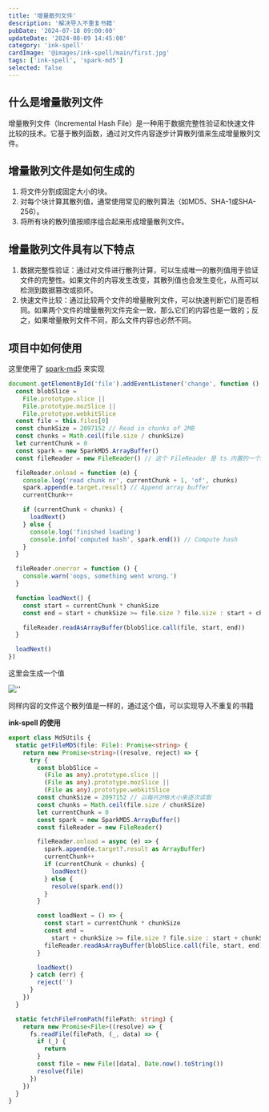 ```yaml
---
title: '增量散列文件'
description: '解决导入不重复书籍'
pubDate: '2024-07-18 09:00:00'
updateDate: '2024-08-09 14:45:00'
category: 'ink-spell'
cardImage: '@images/ink-spell/main/first.jpg'
tags: ['ink-spell', 'spark-md5']
selected: false
---
```


## 什么是增量散列文件

增量散列文件（Incremental Hash File）是一种用于数据完整性验证和快速文件比较的技术。它基于散列函数，通过对文件内容逐步计算散列值来生成增量散列文件。

## 增量散列文件是如何生成的

1. 将文件分割成固定大小的块。
2. 对每个块计算其散列值，通常使用常见的散列算法（如MD5、SHA-1或SHA-256）。
3. 将所有块的散列值按顺序组合起来形成增量散列文件。

## 增量散列文件具有以下特点

1. 数据完整性验证：通过对文件进行散列计算，可以生成唯一的散列值用于验证文件的完整性。如果文件的内容发生改变，其散列值也会发生变化，从而可以检测到数据篡改或损坏。
2. 快速文件比较：通过比较两个文件的增量散列文件，可以快速判断它们是否相同。如果两个文件的增量散列文件完全一致，那么它们的内容也是一致的；反之，如果增量散列文件不同，那么文件内容也必然不同。

## 项目中如何使用

这里使用了 [spark-md5](https://www.npmjs.com/package/spark-md5) 来实现

```ts
document.getElementById('file').addEventListener('change', function () {
  const blobSlice =
    File.prototype.slice ||
    File.prototype.mozSlice ||
    File.prototype.webkitSlice
  const file = this.files[0]
  const chunkSize = 2097152 // Read in chunks of 2MB
  const chunks = Math.ceil(file.size / chunkSize)
  let currentChunk = 0
  const spark = new SparkMD5.ArrayBuffer()
  const fileReader = new FileReader() // 这个 FileReader 是 ts 内置的一个API

  fileReader.onload = function (e) {
    console.log('read chunk nr', currentChunk + 1, 'of', chunks)
    spark.append(e.target.result) // Append array buffer
    currentChunk++

    if (currentChunk < chunks) {
      loadNext()
    } else {
      console.log('finished loading')
      console.info('computed hash', spark.end()) // Compute hash
    }
  }

  fileReader.onerror = function () {
    console.warn('oops, something went wrong.')
  }

  function loadNext() {
    const start = currentChunk * chunkSize
    const end = start + chunkSize >= file.size ? file.size : start + chunkSize

    fileReader.readAsArrayBuffer(blobSlice.call(file, start, end))
  }

  loadNext()
})
```

这里会生成一个值

![''](@images/ink-spell/first/image.png)

同样内容的文件这个散列值是一样的，通过这个值，可以实现导入不重复的书籍

**ink-spell 的使用**

```ts
export class Md5Utils {
  static getFileMD5(file: File): Promise<string> {
    return new Promise<string>((resolve, reject) => {
      try {
        const blobSlice =
          (File as any).prototype.slice ||
          (File as any).prototype.mozSlice ||
          (File as any).prototype.webkitSlice
        const chunkSize = 2097152 // 以每片2MB大小来逐次读取
        const chunks = Math.ceil(file.size / chunkSize)
        let currentChunk = 0
        const spark = new SparkMD5.ArrayBuffer()
        const fileReader = new FileReader()

        fileReader.onload = async (e) => {
          spark.append(e.target?.result as ArrayBuffer)
          currentChunk++
          if (currentChunk < chunks) {
            loadNext()
          } else {
            resolve(spark.end())
          }
        }

        const loadNext = () => {
          const start = currentChunk * chunkSize
          const end =
            start + chunkSize >= file.size ? file.size : start + chunkSize
          fileReader.readAsArrayBuffer(blobSlice.call(file, start, end))
        }

        loadNext()
      } catch (err) {
        reject('')
      }
    })
  }

  static fetchFileFromPath(filePath: string) {
    return new Promise<File>((resolve) => {
      fs.readFile(filePath, (_, data) => {
        if (_) {
          return
        }
        const file = new File([data], Date.now().toString())
        resolve(file)
      })
    })
  }
}
```
